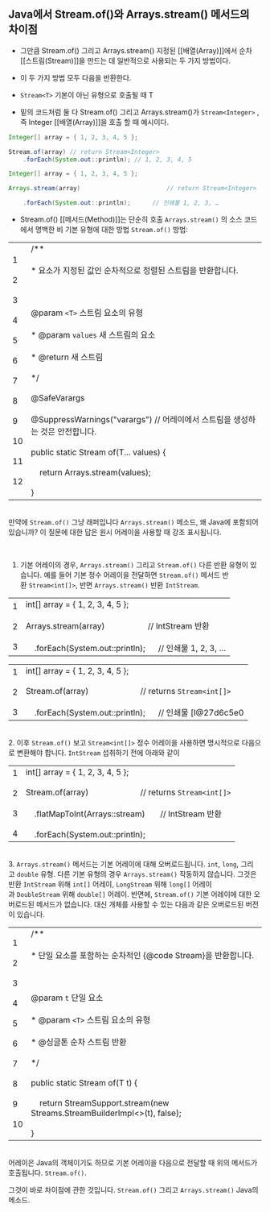 

## Java에서 Stream.of()와 Arrays.stream() 메서드의 차이점 

- 그만큼 Stream.of() 그리고 Arrays.stream() 지정된 [[배열(Array)]]에서 순차 [[스트림(Stream)]]을 만드는 데 일반적으로 사용되는 두 가지 방법이다.
- 이 두 가지 방법 모두 다음을 반환한다.
- `Stream<T>` 기본이 아닌 유형으로 호출될 때 T

- 밑의 코드처럼 둘 다 Stream.of() 그리고 Arrays.stream()가 `Stream<Integer>` , 즉 Integer [[배열(Array)]]을 호출 할 때 예시이다.

```java
Integer[] array = { 1, 2, 3, 4, 5 };

Stream.of(array) // return Stream<Integer>
	.forEach(System.out::println); // 1, 2, 3, 4, 5

Integer[] array = { 1, 2, 3, 4, 5 };

Arrays.stream(array)                        // return Stream<Integer>

    .forEach(System.out::println);      // 인쇄물 1, 2, 3, …
```

- Stream.of() [[메서드(Method)]]는 단순히 호출 `Arrays.stream()` 의 소스 코드에서 명백한 비 기본 유형에 대한 방법 `Stream.of()` 방법:

|   |   |
|---|---|
|1<br><br>2<br><br>3<br><br>4<br><br>5<br><br>6<br><br>7<br><br>8<br><br>9<br><br>10<br><br>11<br><br>12|/**<br><br>* 요소가 지정된 값인 순차적으로 정렬된 스트림을 반환합니다.<br><br>*<br><br>* @param `<T>` 스트림 요소의 유형<br><br>* @param `values` 새 스트림의 요소<br><br>* @return 새 스트림<br><br>*/<br><br>@SafeVarargs<br><br>@SuppressWarnings("varargs") // 어레이에서 스트림을 생성하는 것은 안전합니다.<br><br>public static<T> Stream<T> of(T... values) {<br><br>    return Arrays.stream(values);<br><br>}|

   
만약에 `Stream.of()` 그냥 래퍼입니다 `Arrays.stream()` 메소드, 왜 Java에 포함되어 있습니까? 이 질문에 대한 답은 원시 어레이을 사용할 때 강조 표시됩니다.

   
1. 기본 어레이의 경우, `Arrays.stream()` 그리고 `Stream.of()` 다른 반환 유형이 있습니다. 예를 들어 기본 정수 어레이을 전달하면 `Stream.of()` 메서드 반환 `Stream<int[]>`, 반면 `Arrays.stream()` 반환 `IntStream`.

|   |   |
|---|---|
|1<br><br>2<br><br>3|int[] array = { 1, 2, 3, 4, 5 };<br><br>Arrays.stream(array)                    // IntStream 반환<br><br>    .forEach(System.out::println);      // 인쇄물 1, 2, 3, …|

|   |   |
|---|---|
|1<br><br>2<br><br>3|int[] array = { 1, 2, 3, 4, 5 };<br><br>Stream.of(array)                        // returns `Stream<int[]>`<br><br>    .forEach(System.out::println);      // 인쇄물 [I@27d6c5e0|

   
2. 이후 `Stream.of()` 보고 `Stream<int[]>` 정수 어레이을 사용하면 명시적으로 다음으로 변환해야 합니다. `IntStream` 섭취하기 전에 아래와 같이

|   |   |
|---|---|
|1<br><br>2<br><br>3<br><br>4|int[] array = { 1, 2, 3, 4, 5 };<br><br>Stream.of(array)                        // returns `Stream<int[]>`<br><br>    .flatMapToInt(Arrays::stream)       // IntStream 반환<br><br>    .forEach(System.out::println);|

   
3. `Arrays.stream()` 메서드는 기본 어레이에 대해 오버로드됩니다. `int`, `long`, 그리고 `double` 유형. 다른 기본 유형의 경우 `Arrays.stream()` 작동하지 않습니다. 그것은 반환 `IntStream` 위해 `int[]` 어레이, `LongStream` 위해 `long[]` 어레이과 `DoubleStream` 위해 `double[]` 어레이. 반면에, `Stream.of()` 기본 어레이에 대한 오버로드된 메서드가 없습니다. 대신 개체를 사용할 수 있는 다음과 같은 오버로드된 버전이 있습니다.

|   |   |
|---|---|
|1<br><br>2<br><br>3<br><br>4<br><br>5<br><br>6<br><br>7<br><br>8<br><br>9<br><br>10|/**<br><br>* 단일 요소를 포함하는 순차적인 {@code Stream}을 반환합니다.<br><br>*<br><br>* @param `t` 단일 요소<br><br>* @param `<T>` 스트림 요소의 유형<br><br>* @싱글톤 순차 스트림 반환<br><br>*/<br><br>public static<T> Stream<T> of(T t) {<br><br>    return StreamSupport.stream(new Streams.StreamBuilderImpl<>(t), false);<br><br>}|

   
어레이은 Java의 객체이기도 하므로 기본 어레이을 다음으로 전달할 때 위의 메서드가 호출됩니다. `Stream.of()`.

그것이 바로 차이점에 관한 것입니다. `Stream.of()` 그리고 `Arrays.stream()` Java의 메소드.